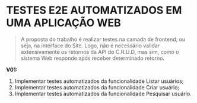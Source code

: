 # TESTES E2E AUTOMATIZADOS EM UMA APLICAÇÃO WEB 

> A proposta do trabalho é realizar testes na camada de frontend, ou seja, na interface do Site. Logo, não é necessário validar extensivamente os retornos da API do C.R.U.D, mas sim, como o sistema Web responde após receber determinado retorno.


**V01:**
1. Implementar testes automatizados da funcionalidade Listar usuários;
2. Implementar testes automatizados da funcionalidade Criar usuário;
3. Implementar testes automatizados da funcionalidade Pesquisar usuário.


